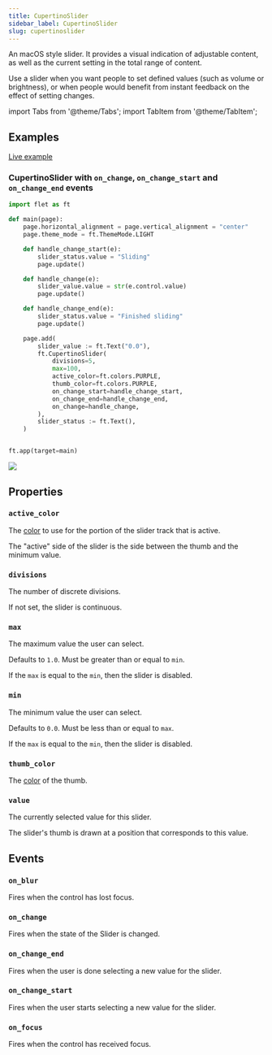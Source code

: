 ```yaml
---
title: CupertinoSlider
sidebar_label: CupertinoSlider
slug: cupertinoslider
---
```


An macOS style slider. It provides a visual indication of adjustable content, as well as the current setting in the total range of content.

Use a slider when you want people to set defined values (such as volume or brightness), or when people would benefit from instant feedback on the effect of setting changes.

import Tabs from '@theme/Tabs';
import TabItem from '@theme/TabItem';

## Examples

[Live example](https://flet-controls-gallery.fly.dev/input/cupertinoslider)

### CupertinoSlider with `on_change`, `on_change_start` and `on_change_end` events

<Tabs groupId="language">
  <TabItem value="python" label="Python" default>

```python
import flet as ft

def main(page):
    page.horizontal_alignment = page.vertical_alignment = "center"
    page.theme_mode = ft.ThemeMode.LIGHT

    def handle_change_start(e):
        slider_status.value = "Sliding"
        page.update()

    def handle_change(e):
        slider_value.value = str(e.control.value)
        page.update()

    def handle_change_end(e):
        slider_status.value = "Finished sliding"
        page.update()

    page.add(
        slider_value := ft.Text("0.0"),
        ft.CupertinoSlider(
            divisions=5,
            max=100,
            active_color=ft.colors.PURPLE,
            thumb_color=ft.colors.PURPLE,
            on_change_start=handle_change_start,
            on_change_end=handle_change_end,
            on_change=handle_change,
        ),
        slider_status := ft.Text(),
    )


ft.app(target=main)
```
  </TabItem>
</Tabs>

<img src="/img/docs/controls/cupertinoslider/cupertino-slider-with-events.gif" className="screenshot-30"/>

## Properties

### `active_color`

The [color](/docs/reference/colors) to use for the portion of the slider track that is active.

The "active" side of the slider is the side between the thumb and the minimum value.

### `divisions`

The number of discrete divisions.

If not set, the slider is continuous.

### `max`

The maximum value the user can select.

Defaults to `1.0`. Must be greater than or equal to `min`.

If the `max` is equal to the `min`, then the slider is disabled.

### `min`

The minimum value the user can select.

Defaults to `0.0`. Must be less than or equal to `max`.

If the `max` is equal to the `min`, then the slider is disabled.

### `thumb_color`

The [color](/docs/reference/colors) of the thumb.

### `value`

The currently selected value for this slider.

The slider's thumb is drawn at a position that corresponds to this value.

## Events

### `on_blur`

Fires when the control has lost focus.

### `on_change`

Fires when the state of the Slider is changed.

### `on_change_end`

Fires when the user is done selecting a new value for the slider.

### `on_change_start`

Fires when the user starts selecting a new value for the slider.

### `on_focus`

Fires when the control has received focus.